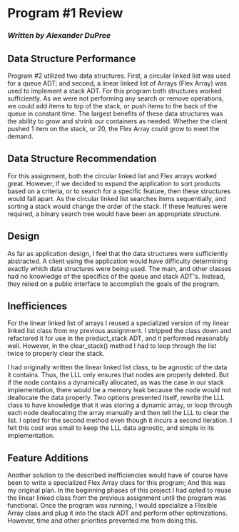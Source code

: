 # Program #1 Review
### _Written by Alexander DuPree_

## Data Structure Performance
Program #2 utilized two data structures. First, a circular linked list was used for a queue ADT; and second, a linear linked list of Arrays (Flex Array) was used to implement a stack ADT. For this program both structures worked sufficiently. As we were not performing any search or remove operations, we could add items to top of the stack, or push items to the back of the queue in constant time. The largest benefits of these data structures was the ability to grow and shrink our containers as needed. Whether the client pushed 1 item on the stack, or 20, the Flex Array could grow to meet the demand. 

## Data Structure Recommendation
For this assignment, both the circular linked list and Flex arrays worked great. However, if we decided to expand the application to sort products based on a criteria, or to search for a specific feature, then these structures would fall apart. As the circular linked list searches items sequentially, and sorting a stack would change the order of the stack. If these features were required, a binary search tree would have been an appropriate structure. 

## Design

As far as application design, I feel that the data structures were sufficiently abstracted. A client using the application would have  difficulty determining exactly which data structures were being used. The main, and other classes had no knowledge of the specifics of the queue and stack ADT's. Instead, they relied on a public interface to accomplish the goals of the program.


## Inefficiences

For the linear linked list of arrays I reused a specialized version of my linear linked list class from my previous assignment. I stripped the class down and refactored it for use in the product_stack ADT, and it performed reasonably well. However, in the clear_stack() method I had to loop through the list twice to properly clear the stack. 

I had originally written the linear linked list class, to be agnostic of the data it contains. Thus, the LLL only ensures that nodes are properly deleted. But if the node contains a dynamically allocated, as was the case in our stack implementation, there would be a memory leak because the node would not deallocate the data properly. Two options presented itself, rewrite the LLL class to have knowledge that it was storing a dynamic array, or loop through each node deallocating the array manually and then tell the LLL to clear the list. I opted for the second method even though it incurs a second iteration. I felt this cost was small to keep the LLL 
data agnostic, and simple in its implementation. 

## Feature Additions

Another solution to the described inefficiencies would have of course have been to write a specialized Flex Array class for this program; And this was my original plan. In the beginning phases of this project I had opted to reuse the linear linked class from the previous assignment until the program was functional. Once the program was running, I would specialize a Flexible Array class and plug it into the stack ADT and perform other optimizations. However, time and other priorities prevented me from doing this. 

